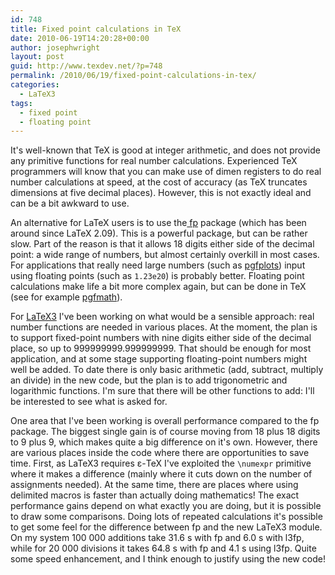 ```yaml
---
id: 748
title: Fixed point calculations in TeX
date: 2010-06-19T14:20:28+00:00
author: josephwright
layout: post
guid: http://www.texdev.net/?p=748
permalink: /2010/06/19/fixed-point-calculations-in-tex/
categories:
  - LaTeX3
tags:
  - fixed point
  - floating point
---
```

It's well-known that TeX is good at integer arithmetic, and does not provide any primitive functions for real number calculations. Experienced TeX programmers will know that you can make use of dimen registers to do real number calculations at speed, at the cost of accuracy (as TeX truncates dimensions at five decimal places). However, this is not exactly ideal and can be a bit awkward to use.

An alternative for LaTeX users is to use the<a title="Fixed point arithmetic" href="http://ctan.org/pkg/fp"> fp</a> package (which has been around since LaTeX 2.09). This is a powerful package, but can be rather slow. Part of the reason is that it allows 18 digits either side of the decimal point: a wide range of numbers, but almost certainly overkill in most cases. For applications that really need large numbers (such as <a title="Create normal/logarithmic plots in two and three dimensions" href="http://ctan.org/pkg/pgfplots">pgfplots</a>) input using floating points (such as <code>1.23e20</code>) is probably better. Floating point calculations make life a bit more complex again, but can be done in TeX (see for example <a title="Create PostScript and PDF graphics in TeX" href="http://ctan.org/pkg/pgf">pgfmath</a>).

For <a title="LaTeX3 Project" href="http://www.latex-project.org/latex3.html">LaTeX3</a> I've been working on what would be a sensible approach: real number functions are needed in various places. At the moment, the plan is to support fixed-point numbers with nine digits either side of the decimal place, so up to 999999999.999999999. That should be enough for most application, and at some stage supporting floating-point numbers might well be added. To date there is only basic arithmetic (add, subtract, multiply an divide) in the new code, but the plan is to add trigonometric and logarithmic functions. I'm sure that there will be other functions to add: I'll be interested to see what is asked for.

One area that I've been working is overall performance compared to the fp package. The biggest single gain is of course moving from 18 plus 18 digits to 9 plus 9, which makes quite a big difference on it's own. However, there are various places inside the code where there are opportunities to save time. First, as LaTeX3 requires ε-TeX I've exploited the <code>\numexpr</code> primitive where it makes a difference (mainly where it cuts down on the number of assignments needed). At the same time, there are places where using delimited macros is faster than actually doing mathematics! The exact performance gains depend on what exactly you are doing, but it is possible to draw some comparisons. Doing lots of repeated calculations it's possible to get some feel for the difference between fp and the new LaTeX3 module. On my system 100 000 additions take 31.6 s with fp and 6.0 s with l3fp, while for 20 000 divisions it takes 64.8 s with fp and 4.1 s using l3fp. Quite some speed enhancement, and I think enough to justify using the new code!